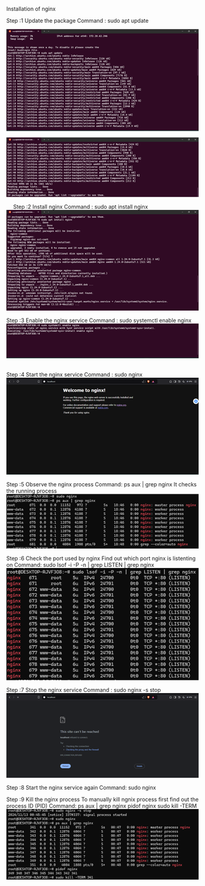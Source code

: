 Installation of nginx

Step :1
Update the package
Command : sudo apt update

![My Image](Picture1.png)

![my image](Picture2.png)
 
 
Step :2
Install nginx
Command : sudo apt install nginx
![my image](Picture3.png)
 

Step :3
Enable the nginx service
Command : sudo systemctl enable nginx
 ![my image](Picture4.png)
 

Step :4
Start the nginx service
Command : sudo nginx
![my image](Picture5.png)

 

Step :5
Observe the nginx process
Command: ps aux | grep nginx
It checks the running process
![my image](Picture6.png)
 
Step :6
Check the port used by nginx
Find out which port nginx is listenting on
Command: sudo lsof -i -P -n | grep LISTEN | grep nginx
![my image](Picture7.png)
 

Step :7
Stop the nginx service
Command : sudo nginx -s stop
![my image](Picture8.png)
 

Step :8
Start the nginx service again
Command: sudo nginx


Step :9
Kill the nginx process
To manually kill ngnix process first find out the process ID (PID)
Command: ps aux | grep nginx
pidof nginx
sudo kill -TERM <PID>
![my image](Picture9.png)
 

